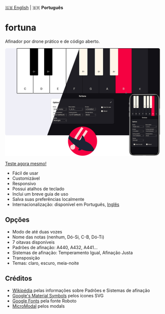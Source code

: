 [:uk: English](../) | :brazil: **Português**

# fortuna

Afinador por drone prático e de código aberto.

![Print do fortuna](../fortuna.png "Print")

[Teste agora mesmo!](https://purewave0.github.io/fortuna/pt)

- Fácil de usar
- Customizável
- Responsivo
- Possui atalhos de teclado
- Inclui um breve guia de uso
- Salva suas preferências localmente
- Internacionalização: disponível em Português, [Inglês](../)


## Opções

- Modo de até duas vozes
- Nome das notas (nenhum, Dó-Si, C-B, Dó-Ti)
- 7 oitavas disponíveis
- Padrões de afinação: A440, A432, A441…
- Sistemas de afinação: Temperamento Igual, Afinação Justa
- Transposição
- Temas: claro, escuro, meia-noite


## Créditos

- [Wikipédia](https://pt.wikipedia.org/) pelas informações sobre Padrões e Sistemas de afinação
- [Google's Material Symbols](https://fonts.google.com/icons) pelos ícones SVG
- [Google Fonts](https://fonts.google.com/) pela fonte Roboto
- [MicroModal](https://micromodal.vercel.app/) pelos modals
